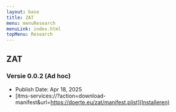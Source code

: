 ```yaml
---
layout: base
title: ZAT
menu: menuResearch
menuLink: index.html
topMenu: Research
---
```


## ZAT
### Versie 0.0.2 (Ad hoc)
- Publish Date: Apr 18, 2025
- [itms-services://?action=download-manifest&url=https://doerte.eu/zat/manifest.plist](Installeren)
 